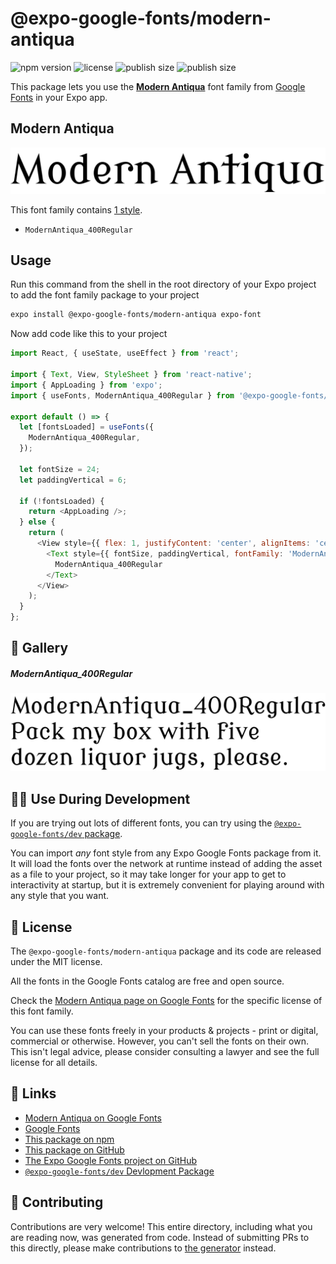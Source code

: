 # @expo-google-fonts/modern-antiqua

![npm version](https://flat.badgen.net/npm/v/@expo-google-fonts/modern-antiqua)
![license](https://flat.badgen.net/github/license/expo/google-fonts)
![publish size](https://flat.badgen.net/packagephobia/install/@expo-google-fonts/modern-antiqua)
![publish size](https://flat.badgen.net/packagephobia/publish/@expo-google-fonts/modern-antiqua)

This package lets you use the [**Modern Antiqua**](https://fonts.google.com/specimen/Modern+Antiqua) font family from [Google Fonts](https://fonts.google.com/) in your Expo app.

## Modern Antiqua

![Modern Antiqua](./font-family.png)

This font family contains [1 style](#-gallery).

- `ModernAntiqua_400Regular`

## Usage

Run this command from the shell in the root directory of your Expo project to add the font family package to your project
```sh
expo install @expo-google-fonts/modern-antiqua expo-font
```

Now add code like this to your project
```js
import React, { useState, useEffect } from 'react';

import { Text, View, StyleSheet } from 'react-native';
import { AppLoading } from 'expo';
import { useFonts, ModernAntiqua_400Regular } from '@expo-google-fonts/modern-antiqua';

export default () => {
  let [fontsLoaded] = useFonts({
    ModernAntiqua_400Regular,
  });

  let fontSize = 24;
  let paddingVertical = 6;

  if (!fontsLoaded) {
    return <AppLoading />;
  } else {
    return (
      <View style={{ flex: 1, justifyContent: 'center', alignItems: 'center' }}>
        <Text style={{ fontSize, paddingVertical, fontFamily: 'ModernAntiqua_400Regular' }}>
          ModernAntiqua_400Regular
        </Text>
      </View>
    );
  }
};

```

## 🔡 Gallery

##### ModernAntiqua_400Regular
![ModernAntiqua_400Regular](./ModernAntiqua_400Regular.ttf.png)


## 👩‍💻 Use During Development

If you are trying out lots of different fonts, you can try using the [`@expo-google-fonts/dev` package](https://github.com/expo/google-fonts/tree/master/font-packages/dev#readme).

You can import *any* font style from any Expo Google Fonts package from it. It will load the fonts
over the network at runtime instead of adding the asset as a file to your project, so it may take longer
for your app to get to interactivity at startup, but it is extremely convenient
for playing around with any style that you want.

## 📖 License

The `@expo-google-fonts/modern-antiqua` package and its code are released under the MIT license.

All the fonts in the Google Fonts catalog are free and open source.

Check the [Modern Antiqua page on Google Fonts](https://fonts.google.com/specimen/Modern+Antiqua) for the specific license of this font family.

You can use these fonts freely in your products & projects - print or digital, commercial or otherwise. However, you can't sell the fonts on their own. This isn't legal advice, please consider consulting a lawyer and see the full license for all details.

## 🔗 Links

- [Modern Antiqua on Google Fonts](https://fonts.google.com/specimen/Modern+Antiqua)
- [Google Fonts](https://fonts.google.com/)
- [This package on npm](https://www.npmjs.com/package/@expo-google-fonts/modern-antiqua)
- [This package on GitHub](https://github.com/expo/google-fonts/tree/master/font-packages/modern-antiqua)
- [The Expo Google Fonts project on GitHub](https://github.com/expo/google-fonts)
- [`@expo-google-fonts/dev` Devlopment Package](https://github.com/expo/google-fonts/tree/master/font-packages/dev)

## 🤝 Contributing

Contributions are very welcome! This entire directory, including what you are reading now, was generated from code. Instead of submitting PRs to this directly, please make contributions to [the generator](https://github.com/expo/google-fonts/tree/master/packages/generator) instead.
